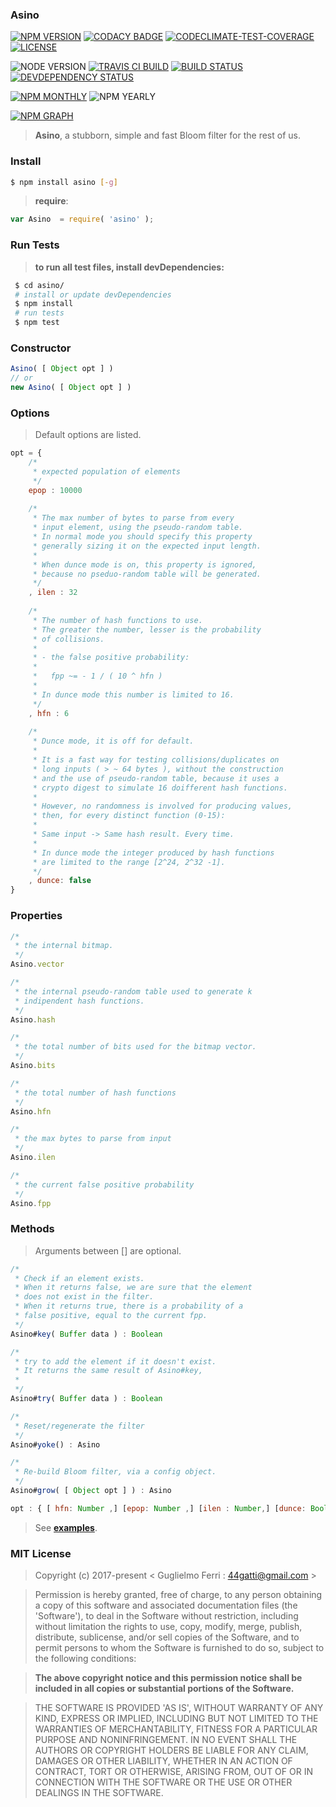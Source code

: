 ### Asino

[![NPM VERSION](http://img.shields.io/npm/v/asino.svg?style=flat)](https://www.npmjs.org/package/asino)
[![CODACY BADGE](https://img.shields.io/codacy/b18ed7d95b0a4707a0ff7b88b30d3def.svg?style=flat)](https://www.codacy.com/public/44gatti/asino)
[![CODECLIMATE-TEST-COVERAGE](https://img.shields.io/codeclimate/coverage/github/rootslab/asino.svg?style=flat)](https://codeclimate.com/github/rootslab/asino)
[![LICENSE](http://img.shields.io/badge/license-MIT-blue.svg?style=flat)](https://github.com/rootslab/asino#mit-license)

![NODE VERSION](https://img.shields.io/node/v/asino.svg)
[![TRAVIS CI BUILD](http://img.shields.io/travis/rootslab/asino.svg?style=flat)](http://travis-ci.org/rootslab/asino)
[![BUILD STATUS](http://img.shields.io/david/rootslab/asino.svg?style=flat)](https://david-dm.org/rootslab/asino)
[![DEVDEPENDENCY STATUS](http://img.shields.io/david/dev/rootslab/asino.svg?style=flat)](https://david-dm.org/rootslab/asino#info=devDependencies)

[![NPM MONTHLY](http://img.shields.io/npm/dm/asino.svg?style=flat)](http://npm-stat.com/charts.html?package=asino)
![NPM YEARLY](https://img.shields.io/npm/dy/asino.svg)

[![NPM GRAPH](https://nodei.co/npm/asino.png?downloads=true&downloadRank=true&stars=true)](https://nodei.co/npm/asino/)


> __Asino__, a stubborn, simple and fast Bloom filter for the rest of us.


### Install

```bash
$ npm install asino [-g]
```

> __require__:

```javascript
var Asino  = require( 'asino' );
```
### Run Tests

> __to run all test files, install devDependencies:__

```bash
 $ cd asino/
 # install or update devDependencies
 $ npm install 
 # run tests
 $ npm test
```

### Constructor

```javascript
Asino( [ Object opt ] )
// or
new Asino( [ Object opt ] )
```

### Options

> Default options are listed.

```javascript
opt = {
	/*
	 * expected population of elements
	 */
	epop : 10000
	
	/*
	 * The max number of bytes to parse from every 
	 * input element, using the pseudo-random table.
	 * In normal mode you should specify this property
	 * generally sizing it on the expected input length.
	 *
	 * When dunce mode is on, this property is ignored,
	 * because no pseduo-random table will be generated.
	 */
	, ilen : 32
	
	/*
	 * The number of hash functions to use.
	 * The greater the number, lesser is the probability
	 * of collisions.
	 *
	 * - the false positive probability:
	 *
	 *   fpp ~= - 1 / ( 10 ^ hfn )
	 *
 	 * In dunce mode this number is limited to 16.
	 */ 
	, hfn : 6
	
	/*
	 * Dunce mode, it is off for default.
	 *
	 * It is a fast way for testing collisions/duplicates on 
	 * long inputs ( > ~ 64 bytes ), without the construction
	 * and the use of pseudo-random table, because it uses a
	 * crypto digest to simulate 16 doifferent hash functions.
	 *
	 * However, no randomness is involved for producing values,
	 * then, for every distinct function (0-15): 
	 *
	 * Same input -> Same hash result. Every time.
	 *
	 * In dunce mode the integer produced by hash functions
	 * are limited to the range [2^24, 2^32 -1].
	 */
	, dunce: false
}
```

###  Properties

```javascript
/*
 * the internal bitmap.
 */
Asino.vector

/*
 * the internal pseudo-random table used to generate k
 * indipendent hash functions.
 */
Asino.hash

/*
 * the total number of bits used for the bitmap vector.
 */
Asino.bits

/*
 * the total number of hash functions
 */
Asino.hfn

/*
 * the max bytes to parse from input
 */
Asino.ilen

/*
 * the current false positive probability
 */
Asino.fpp

```

### Methods

> Arguments between [] are optional.

```javascript
/*
 * Check if an element exists.
 * When it returns false, we are sure that the element
 * does not exist in the filter. 
 * When it returns true, there is a probability of a
 * false positive, equal to the current fpp.
 */
Asino#key( Buffer data ) : Boolean

/*
 * try to add the element if it doesn't exist.
 * It returns the same result of Asino#key,
 *
 */
Asino#try( Buffer data ) : Boolean

/*
 * Reset/regenerate the filter
 */
Asino#yoke() : Asino

/*
 * Re-build Bloom filter, via a config object.
 */
Asino#grow( [ Object opt ] ) : Asino

opt : { [ hfn: Number ,] [epop: Number ,] [ilen : Number,] [dunce: Boolean] }


```

> See __[examples](example/)__.

### MIT License

> Copyright (c) 2017-present &lt; Guglielmo Ferri : 44gatti@gmail.com &gt;

> Permission is hereby granted, free of charge, to any person obtaining
> a copy of this software and associated documentation files (the
> 'Software'), to deal in the Software without restriction, including
> without limitation the rights to use, copy, modify, merge, publish,
> distribute, sublicense, and/or sell copies of the Software, and to
> permit persons to whom the Software is furnished to do so, subject to
> the following conditions:

> __The above copyright notice and this permission notice shall be
> included in all copies or substantial portions of the Software.__

> THE SOFTWARE IS PROVIDED 'AS IS', WITHOUT WARRANTY OF ANY KIND,
> EXPRESS OR IMPLIED, INCLUDING BUT NOT LIMITED TO THE WARRANTIES OF
> MERCHANTABILITY, FITNESS FOR A PARTICULAR PURPOSE AND NONINFRINGEMENT.
> IN NO EVENT SHALL THE AUTHORS OR COPYRIGHT HOLDERS BE LIABLE FOR ANY
> CLAIM, DAMAGES OR OTHER LIABILITY, WHETHER IN AN ACTION OF CONTRACT,
> TORT OR OTHERWISE, ARISING FROM, OUT OF OR IN CONNECTION WITH THE
> SOFTWARE OR THE USE OR OTHER DEALINGS IN THE SOFTWARE.
